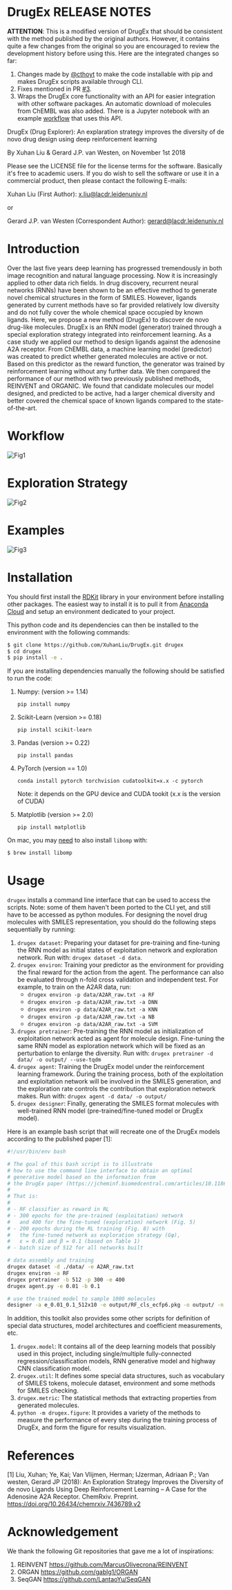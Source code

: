 DrugEx RELEASE NOTES
====================

**ATTENTION**: This is a modified version of DrugEx that should be consistent with the method published by the original authors. However, it contains quite a few changes from the original so you are encouraged to review the development history before using this. Here are the integrated changes so far: 
   1. Changes made by [@cthoyt](https://github.com/XuhanLiu/DrugEx/pull/3) to make the code installable with pip and makes DrugEx scripts available through CLI. 
   2. Fixes mentioned in PR [#3](https://github.com/XuhanLiu/DrugEx/pull/7).
   3. Wraps the DrugEx core functionality with an API for easier integration with other software packages. An automatic download of molecules from ChEMBL was also added. There is a Jupyter notebook with an example [workflow](./workflow.ipynb) that uses this API.

DrugEx (Drug Explorer): An explaration strategy improves the diversity of de novo drug design using deep reinforcement learning

By Xuhan Liu & Gerard J.P. van Westen, on November 1st 2018

Please see the LICENSE file for the license terms for the software. Basically it's free to academic users. If you do wish to sell the software or use it in a commercial product, then please contact the following E-mails:

   Xuhan Liu (First Author): x.liu@lacdr.leidenuniv.nl 

   or

   Gerard J.P. van Westen (Correspondent Author): gerard@lacdr.leidenuniv.nl

Introduction
=============
Over the last five years deep learning has progressed tremendously in both image recognition and natural language processing. Now it is increasingly applied to other data rich fields. In drug discovery, recurrent neural networks (RNNs) have been shown to be an effective method to generate novel chemical structures in the form of SMILES. However, ligands generated by current methods have so far provided relatively low diversity and do not fully cover the whole chemical space occupied by known ligands. Here, we propose a new method (DrugEx) to discover de novo drug-like molecules. DrugEx is an RNN model (generator) trained through a special exploration strategy integrated into reinforcement learning. As a case study we applied our method to design ligands against the adenosine A2A receptor. From ChEMBL data, a machine learning model (predictor) was created to predict whether generated molecules are active or not. Based on this predictor as the reward function, the generator was trained by reinforcement learning without any further data. We then compared the performance of our method with two previously published methods, REINVENT and ORGANIC. We found that candidate molecules our model designed, and predicted to be active, had a larger chemical diversity and better covered the chemical space of known ligands compared to the state-of-the-art.

Workflow
========
![Fig1](figure/Figure_2.png)

Exploration Strategy
====================
![Fig2](figure/Figure_3.png)

Examples
=========
![Fig3](figure/Figure_11.png)

Installation
============
You should first install the [RDKit](http://www.rdkit.org/) library in your environment before installing other packages. The easiest way to install it is to pull it from [Anaconda Cloud](https://anaconda.org/rdkit/rdkit) and setup an environment dedicated to your project.

This python code and its dependencies can then be installed to the environment with the following commands:

```bash
$ git clone https://github.com/XuhanLiu/DrugEx.git drugex
$ cd drugex
$ pip install -e .
```

If you are installing dependencies manually the following should be satisfied to run the code: 

1. Numpy: (version >= 1.14)

    `pip install numpy`

2. Scikit-Learn (version >= 0.18)

    `pip install scikit-learn`

3. Pandas (version >= 0.22)

    `pip install pandas`

4. PyTorch (version == 1.0)

    `conda install pytorch torchvision cudatoolkit=x.x -c pytorch` 
    
    Note: it depends on the GPU device and CUDA tookit (x.x is the version of CUDA)

5. Matplotlib (version >= 2.0)

    `pip install matplotlib`
        
On mac, you may [need](https://github.com/pytorch/pytorch/issues/20030) to also
install `libomp` with:

```bash
$ brew install libomp
```

Usage
======
``drugex`` installs a command line interface that can be used to access the
scripts. Note: some of them haven't been ported to the CLI yet, and still
have to be accessed as python modules. For designing the novel drug molecules
with SMILES representation, you should do the following steps sequentially
by running:

1. `drugex dataset`: 
    Preparing your dataset for pre-training and fine-tuning the RNN model as
    initial states of exploitation network and exploration network. Run with:
    `drugex dataset -d data`.
2. `drugex environ`:
    Training your predictor as the environment for providing the final reward
    for the action from the agent. The performance can also be evaluated
    through n-fold cross validation and independent test. For example, to
    train on the A2AR data, run:
    - `drugex environ -p data/A2AR_raw.txt -a RF`
    - `drugex environ -p data/A2AR_raw.txt -a DNN`
    - `drugex environ -p data/A2AR_raw.txt -a KNN`
    - `drugex environ -p data/A2AR_raw.txt -a NB`
    - `drugex environ -p data/A2AR_raw.txt -a SVM`
3. `drugex pretrainer`:
    Pre-training the RNN model as initialization of exploitation network acted
    as agent for molecule design. Fine-tuning the same RNN model as exploration
    network which will be fixed as an perturbation to enlarge the diversity.
    Run with: `drugex pretrainer -d data/ -o output/ --use-tqdm`
4. `drugex agent`: 
    Training the DrugEx model under the reinforcement learning framework.
    During the training process, both of the exploitation and exploitation
    network will be involved in the SMILES generation, and the exploration rate 
    controls the contribution that exploration network makes. Run with:
    `drugex agent -d data/ -o output/`
5. `drugex designer`:
    Finally, generating the SMILES format molecules with well-trained RNN model
    (pre-trained/fine-tuned model or DrugEx model).
    
Here is an example bash script that will recreate one of the DrugEx models 
according to the published paper [1]:

```bash
#!/usr/bin/env bash

# The goal of this bash script is to illustrate
# how to use the command line interface to obtain an optimal
# generative model based on the information from
# the DrugEx paper (https://jcheminf.biomedcentral.com/articles/10.1186/s13321-019-0355-6).
#
# That is:
#
# - RF classifier as reward in RL
# - 300 epochs for the pre-trained (exploitation) network
#   and 400 for the fine-tuned (exploration) network (Fig. 5)
# - 200 epochs during the RL training (Fig. 8) with
#   the fine-tuned network as exploration strategy (Gφ),
#   ε = 0.01 and β = 0.1 (based on Table 1)
# - batch size of 512 for all networks built

# data assembly and training
drugex dataset -d ./data/ -e A2AR_raw.txt
drugex environ -a RF
drugex pretrainer -b 512 -p 300 -e 400
drugex agent.py -e 0.01 -b 0.1

# use the trained model to sample 1000 molecules
designer -a e_0.01_0.1_512x10 -e output/RF_cls_ecfp6.pkg -o output/ -n 10000
```
        
In addition, this toolkit also provides some other scripts for definition of
special data structures, model architectures and coefficient measurements, etc.

1. `drugex.model`:
    It contains all of the deep learning models that possibly used in this
    project, including single/multiple fully-connected
    regression/classification models, RNN generative model and highway CNN
    classification model.
2. `drugex.util`: 
    It defines some special data structures, such as vocabulary of SMILES
    tokens, molecule dataset, environment and some methods for SMILES checking.
3. `drugex.metric`:
    The statistical methods that extracting properties from generated
    molecules.
4. `python -m drugex.figure`:
    It provides a variety of the methods to measure the performance of every
    step during the training process of DrugEx, and form the figure for
    results visualization. 

References
==========
[1] Liu, Xuhan; Ye, Kai; Van Vlijmen, Herman; IJzerman, Adriaan P.; Van westen, Gerard JP (2018): An Exploration Strategy Improves the Diversity of de novo Ligands Using Deep Reinforcement Learning – A Case for the Adenosine A2A Receptor. ChemRxiv. Preprint.
https://doi.org/10.26434/chemrxiv.7436789.v2

Acknowledgement
===============
We thank the following Git repositories that gave me a lot of inspirations:
   
1. REINVENT    https://github.com/MarcusOlivecrona/REINVENT
2. ORGAN       https://github.com/gablg1/ORGAN
3. SeqGAN      https://github.com/LantaoYu/SeqGAN
